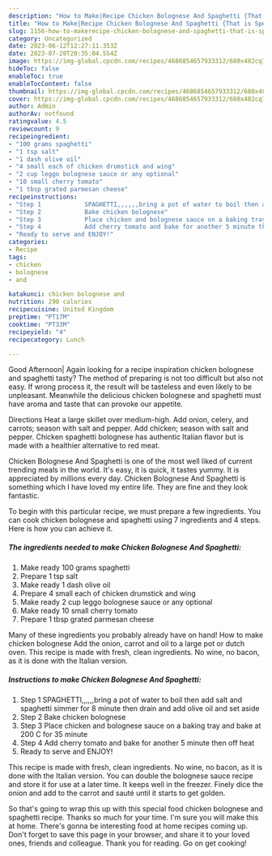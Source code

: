 ```yaml
---
description: "How to Make|Recipe Chicken Bolognese And Spaghetti {That is Special"
title: "How to Make|Recipe Chicken Bolognese And Spaghetti {That is Special"
slug: 1156-how-to-makerecipe-chicken-bolognese-and-spaghetti-that-is-special
category: Uncategorized
date: 2023-06-12T12:27:11.353Z
date: 2023-07-20T20:35:04.554Z
image: https://img-global.cpcdn.com/recipes/4686854657933312/680x482cq70/chicken-bolognese-and-spaghetti-recipe-main-photo.jpg
hideToc: false
enableToc: true
enableTocContent: false
thumbnail: https://img-global.cpcdn.com/recipes/4686854657933312/680x482cq70/chicken-bolognese-and-spaghetti-recipe-main-photo.jpg
cover: https://img-global.cpcdn.com/recipes/4686854657933312/680x482cq70/chicken-bolognese-and-spaghetti-recipe-main-photo.jpg
author: Admin
authorAv: notfound
ratingvalue: 4.5
reviewcount: 9
recipeingredient:
- "100 grams spaghetti"
- "1 tsp salt"
- "1 dash olive oil"
- "4 small each of chicken drumstick and wing"
- "2 cup leggo bolognese sauce or any optional"
- "10 small cherry tomato"
- "1 tbsp grated parmesan cheese"
recipeinstructions:
- "Step 1            SPAGHETTI,,,,,,bring a pot of water to boil then add salt and spaghetti simmer for 8 minute then drain and add olive oil and set aside"
- "Step 2            Bake chicken bolognese"
- "Step 3            Place chicken and bolognese sauce on a baking tray and bake at 200 C for 35 minute"
- "Step 4            Add cherry tomato and bake for another 5 minute then off heat"
- "Ready to serve and ENJOY!"
categories:
- Recipe
tags:
- chicken
- bolognese
- and

katakunci: chicken bolognese and 
nutrition: 290 calories
recipecuisine: United Kingdom
preptime: "PT17M"
cooktime: "PT33M"
recipeyield: "4"
recipecategory: Lunch

---
```



Good Afternoon| Again looking for a recipe inspiration chicken bolognese and spaghetti tasty? The method of preparing is not too difficult but also not easy. If wrong process it, the result will be tasteless and even likely to be unpleasant. Meanwhile the delicious chicken bolognese and spaghetti must have aroma and taste that can provoke our appetite.





Directions Heat a large skillet over medium-high. Add onion, celery, and carrots; season with salt and pepper. Add chicken; season with salt and pepper. Chicken spaghetti bolognese has authentic Italian flavor but is made with a healthier alternative to red meat.

Chicken Bolognese And Spaghetti is one of the most well liked of current trending meals in the world. It's easy, it is quick, it tastes yummy. It is appreciated by millions every day. Chicken Bolognese And Spaghetti is something which I have loved my entire life. They are fine and they look fantastic.


To begin with this particular recipe, we must prepare a few ingredients. You can cook chicken bolognese and spaghetti using 7 ingredients and 4 steps. Here is how you can achieve it.

<!--inarticleads1-->

##### The ingredients needed to make Chicken Bolognese And Spaghetti:

1. Make ready 100 grams spaghetti
1. Prepare 1 tsp salt
1. Make ready 1 dash olive oil
1. Prepare 4 small each of chicken drumstick and wing
1. Make ready 2 cup leggo bolognese sauce or any optional
1. Make ready 10 small cherry tomato
1. Prepare 1 tbsp grated parmesan cheese


Many of these ingredients you probably already have on hand! How to make chicken bolognese Add the onion, carrot and oil to a large pot or dutch oven. This recipe is made with fresh, clean ingredients. No wine, no bacon, as it is done with the Italian version. 

<!--inarticleads2-->

##### Instructions to make Chicken Bolognese And Spaghetti:

1. Step 1            SPAGHETTI,,,,,,bring a pot of water to boil then add salt and spaghetti simmer for 8 minute then drain and add olive oil and set aside
1. Step 2            Bake chicken bolognese
1. Step 3            Place chicken and bolognese sauce on a baking tray and bake at 200 C for 35 minute
1. Step 4            Add cherry tomato and bake for another 5 minute then off heat
1. Ready to serve and ENJOY!

This recipe is made with fresh, clean ingredients. No wine, no bacon, as it is done with the Italian version. You can double the bolognese sauce recipe and store it for use at a later time. It keeps well in the freezer. Finely dice the onion and add to the carrot and sauté until it starts to get golden. 

So that's going to wrap this up with this special food chicken bolognese and spaghetti recipe. Thanks so much for your time. I'm sure you will make this at home. There's gonna be interesting food at home recipes coming up. Don't forget to save this page in your browser, and share it to your loved ones, friends and colleague. Thank you for reading. Go on get cooking!
